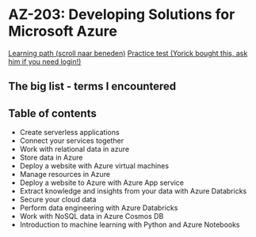 # AZ-203: Developing Solutions for Microsoft Azure

[Learning path (scroll naar beneden)](https://docs.microsoft.com/en-us/learn/certifications/exams/az-203)
[Practice test (Yorick bought this, ask him if you need login!)](https://www.whizlabs.com/learn/course/microsoft-azure-az-203/)

## The big list - terms I encountered


## Table of contents

- Create serverless applications
- Connect your services together
- Work with relational data in azure
- Store data in Azure
- Deploy a website with Azure virtual machines
- Manage resources in Azure
- Deploy a website to Azure with Azure App service
- Extract knowledge and insights from your data with Azure Databricks
- Secure your cloud data
- Perform data engineering with Azure Databricks
- Work with NoSQL data in Azure Cosmos DB
- Introduction to machine learning with Python and Azure Notebooks
